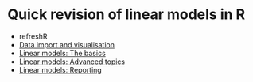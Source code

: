 
# Quick revision of linear models in R

-   refreshR
-   [Data import and visualisation](./02-import-viz/index.html)
-   [Linear models: The basics](./03-linear-models/index.html)
-   [Linear models: Advanced topics](./04-fit-models/index.html)
-   [Linear models: Reporting](./06-reporting/index.html)
